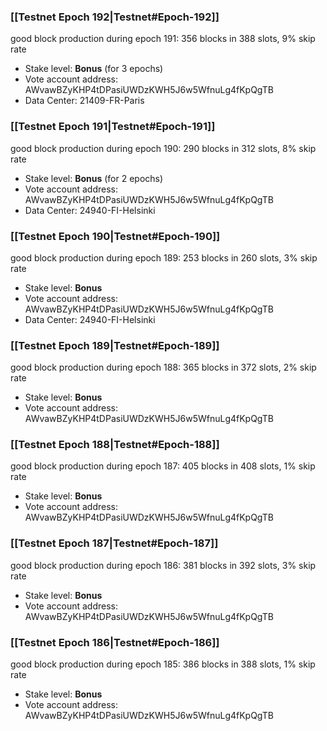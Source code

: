 ### [[Testnet Epoch 192|Testnet#Epoch-192]]
good block production during epoch 191: 356 blocks in 388 slots, 9% skip rate
* Stake level: **Bonus** (for 3 epochs)
* Vote account address: AWvawBZyKHP4tDPasiUWDzKWH5J6w5WfnuLg4fKpQgTB
* Data Center: 21409-FR-Paris
### [[Testnet Epoch 191|Testnet#Epoch-191]]
good block production during epoch 190: 290 blocks in 312 slots, 8% skip rate
* Stake level: **Bonus** (for 2 epochs)
* Vote account address: AWvawBZyKHP4tDPasiUWDzKWH5J6w5WfnuLg4fKpQgTB
* Data Center: 24940-FI-Helsinki
### [[Testnet Epoch 190|Testnet#Epoch-190]]
good block production during epoch 189: 253 blocks in 260 slots, 3% skip rate
* Stake level: **Bonus**
* Vote account address: AWvawBZyKHP4tDPasiUWDzKWH5J6w5WfnuLg4fKpQgTB
* Data Center: 24940-FI-Helsinki
### [[Testnet Epoch 189|Testnet#Epoch-189]]
good block production during epoch 188: 365 blocks in 372 slots, 2% skip rate
* Stake level: **Bonus**
* Vote account address: AWvawBZyKHP4tDPasiUWDzKWH5J6w5WfnuLg4fKpQgTB
### [[Testnet Epoch 188|Testnet#Epoch-188]]
good block production during epoch 187: 405 blocks in 408 slots, 1% skip rate
* Stake level: **Bonus**
* Vote account address: AWvawBZyKHP4tDPasiUWDzKWH5J6w5WfnuLg4fKpQgTB
### [[Testnet Epoch 187|Testnet#Epoch-187]]
good block production during epoch 186: 381 blocks in 392 slots, 3% skip rate
* Stake level: **Bonus**
* Vote account address: AWvawBZyKHP4tDPasiUWDzKWH5J6w5WfnuLg4fKpQgTB
### [[Testnet Epoch 186|Testnet#Epoch-186]]
good block production during epoch 185: 386 blocks in 388 slots, 1% skip rate
* Stake level: **Bonus**
* Vote account address: AWvawBZyKHP4tDPasiUWDzKWH5J6w5WfnuLg4fKpQgTB